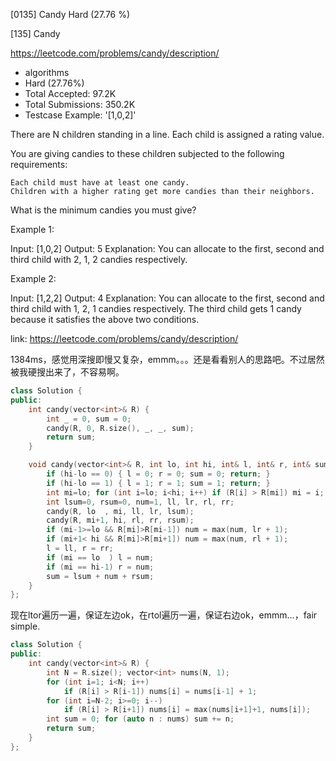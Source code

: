 [0135] Candy                                                        Hard   (27.76 %)

<!--front-->	
[135] Candy  

https://leetcode.com/problems/candy/description/

* algorithms
* Hard (27.76%)
* Total Accepted:    97.2K
* Total Submissions: 350.2K
* Testcase Example:  '[1,0,2]'

There are N children standing in a line. Each child is assigned a rating value.

You are giving candies to these children subjected to the following requirements:


	Each child must have at least one candy.
	Children with a higher rating get more candies than their neighbors.


What is the minimum candies you must give?

Example 1:


Input: [1,0,2]
Output: 5
Explanation: You can allocate to the first, second and third child with 2, 1, 2 candies respectively.


Example 2:


Input: [1,2,2]
Output: 4
Explanation: You can allocate to the first, second and third child with 1, 2, 1 candies respectively.
             The third child gets 1 candy because it satisfies the above two conditions.







<!--back-->

link: https://leetcode.com/problems/candy/description/

1384ms，感觉用深搜即慢又复杂，emmm。。。还是看看别人的思路吧。不过居然被我硬搜出来了，不容易啊。

```cpp
class Solution {
public:
    int candy(vector<int>& R) {
        int _ = 0, sum = 0;
        candy(R, 0, R.size(), _, _, sum);
        return sum;
    }

    void candy(vector<int>& R, int lo, int hi, int& l, int& r, int& sum) {
        if (hi-lo == 0) { l = 0; r = 0; sum = 0; return; }
        if (hi-lo == 1) { l = 1; r = 1; sum = 1; return; }
        int mi=lo; for (int i=lo; i<hi; i++) if (R[i] > R[mi]) mi = i;
        int lsum=0, rsum=0, num=1, ll, lr, rl, rr;
        candy(R, lo  , mi, ll, lr, lsum);
        candy(R, mi+1, hi, rl, rr, rsum);
        if (mi-1>=lo && R[mi]>R[mi-1]) num = max(num, lr + 1);
        if (mi+1< hi && R[mi]>R[mi+1]) num = max(num, rl + 1);
        l = ll, r = rr;
        if (mi == lo  ) l = num;
        if (mi == hi-1) r = num;
        sum = lsum + num + rsum;
    }
};
```

现在ltor遍历一遍，保证左边ok，在rtol遍历一遍，保证右边ok，emmm...，fair simple.

```cpp
class Solution {
public:
    int candy(vector<int>& R) {
        int N = R.size(); vector<int> nums(N, 1);
        for (int i=1; i<N; i++) 
            if (R[i] > R[i-1]) nums[i] = nums[i-1] + 1;
        for (int i=N-2; i>=0; i--) 
            if (R[i] > R[i+1]) nums[i] = max(nums[i+1]+1, nums[i]);
        int sum = 0; for (auto n : nums) sum += n;
        return sum;
    }
};
```


